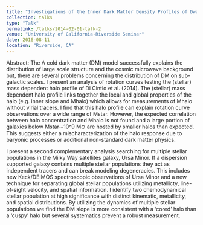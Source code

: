 ```yaml
---
title: "Investigations of the Inner Dark Matter Density Profiles of Dwarf Galaxies using Rotation Curves and Multiple Stellar  Populations"
collection: talks
type: "Talk"
permalink: /talks/2014-02-01-talk-2
venue: "University of California-Riverside Seminar"
date: 2016-08-11
location: "Riverside, CA"
---
```


Abstract: The Λ cold dark matter (DM) model successfully explains the distribution of large scale structure and the cosmic microwave background but, there are several problems concerning the distribution of DM on sub-galactic scales. I present an analysis of rotation curves testing the (stellar) mass dependent halo profile of Di Cintio et al. (2014).  The (stellar) mass dependent halo profile links together the local and global properties of the halo (e.g. inner slope and Mhalo) which allows for measurements of Mhalo without virial tracers.  I find that this halo profile can explain rotation curve observations over a wide range of Mstar. However, the expected correlation between halo concentration and Mhalo is not found and a large portion of galaxies below Mstar∼10^9 M⊙ are hosted by smaller halos than expected. This suggests either a mischaracterization  of the halo response due to baryonic processes or additional non-standard dark matter physics.

I present a second complementary analysis searching for multiple stellar populations in the Milky Way  satellites galaxy, Ursa Minor. If a dispersion supported galaxy contains multiple stellar populations they act as independent tracers and can break modeling degeneracies. This includes new Keck/DEIMOS spectroscopic observations of Ursa Minor and a new technique for separating global stellar populations utilizing metallicty, line-of-sight velocity, and spatial information. I identify two chemodynamical stellar population at high significance with distinct kinematic, metallicity, and spatial distributions. By utilizing the dynamics of multiple stellar populations we  find the DM slope is more consistent with a ‘cored’ halo than a ‘cuspy’ halo but several systematics prevent a robust measurement.
